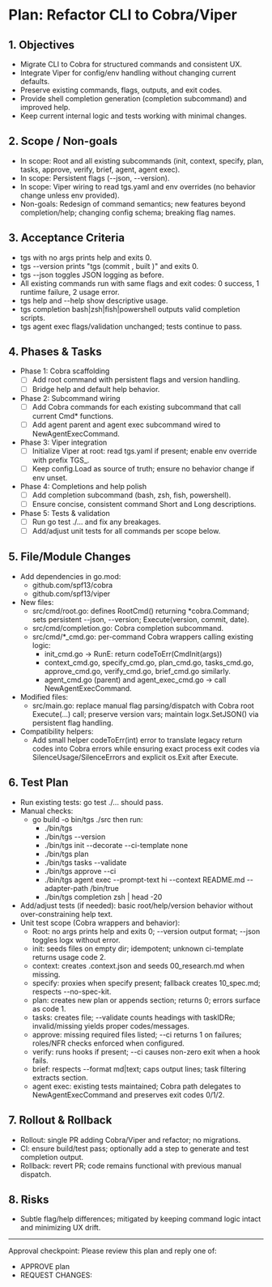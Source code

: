 # Plan: Refactor CLI to Cobra/Viper

## 1. Objectives
- Migrate CLI to Cobra for structured commands and consistent UX.
- Integrate Viper for config/env handling without changing current defaults.
- Preserve existing commands, flags, outputs, and exit codes.
- Provide shell completion generation (completion subcommand) and improved help.
- Keep current internal logic and tests working with minimal changes.

## 2. Scope / Non-goals
- In scope: Root and all existing subcommands (init, context, specify, plan, tasks, approve, verify, brief, agent, agent exec).
- In scope: Persistent flags (--json, --version).
- In scope: Viper wiring to read tgs.yaml and env overrides (no behavior change unless env provided).
- Non-goals: Redesign of command semantics; new features beyond completion/help; changing config schema; breaking flag names.

## 3. Acceptance Criteria
- tgs with no args prints help and exits 0.
- tgs --version prints "tgs <version> (commit <sha>, built <date>)" and exits 0.
- tgs --json <cmd> toggles JSON logging as before.
- All existing commands run with same flags and exit codes: 0 success, 1 runtime failure, 2 usage error.
- tgs help <cmd> and <cmd> --help show descriptive usage.
- tgs completion bash|zsh|fish|powershell outputs valid completion scripts.
- tgs agent exec flags/validation unchanged; tests continue to pass.

## 4. Phases & Tasks
- Phase 1: Cobra scaffolding
  - [ ] Add root command with persistent flags and version handling.
  - [ ] Bridge help and default help behavior.
- Phase 2: Subcommand wiring
  - [ ] Add Cobra commands for each existing subcommand that call current Cmd* functions.
  - [ ] Add agent parent and agent exec subcommand wired to NewAgentExecCommand.
- Phase 3: Viper integration
  - [ ] Initialize Viper at root: read tgs.yaml if present; enable env override with prefix TGS_.
  - [ ] Keep config.Load as source of truth; ensure no behavior change if env unset.
- Phase 4: Completions and help polish
  - [ ] Add completion subcommand (bash, zsh, fish, powershell).
  - [ ] Ensure concise, consistent command Short and Long descriptions.
- Phase 5: Tests & validation
  - [ ] Run go test ./... and fix any breakages.
  - [ ] Add/adjust unit tests for all commands per scope below.

## 5. File/Module Changes
- Add dependencies in go.mod:
  - github.com/spf13/cobra
  - github.com/spf13/viper
- New files:
  - src/cmd/root.go: defines RootCmd() returning *cobra.Command; sets persistent --json, --version; Execute(version, commit, date).
  - src/cmd/completion.go: Cobra completion subcommand.
  - src/cmd/*_cmd.go: per-command Cobra wrappers calling existing logic:
    - init_cmd.go → RunE: return codeToErr(CmdInit(args))
    - context_cmd.go, specify_cmd.go, plan_cmd.go, tasks_cmd.go, approve_cmd.go, verify_cmd.go, brief_cmd.go similarly.
    - agent_cmd.go (parent) and agent_exec_cmd.go → call NewAgentExecCommand.
- Modified files:
  - src/main.go: replace manual flag parsing/dispatch with Cobra root Execute(...) call; preserve version vars; maintain logx.SetJSON() via persistent flag handling.
- Compatibility helpers:
  - Add small helper codeToErr(int) error to translate legacy return codes into Cobra errors while ensuring exact process exit codes via SilenceUsage/SilenceErrors and explicit os.Exit after Execute.

## 6. Test Plan
- Run existing tests: go test ./... should pass.
- Manual checks:
  - go build -o bin/tgs ./src then run:
    - ./bin/tgs
    - ./bin/tgs --version
    - ./bin/tgs init --decorate --ci-template none
    - ./bin/tgs plan
    - ./bin/tgs tasks --validate
    - ./bin/tgs approve --ci
    - ./bin/tgs agent exec --prompt-text hi --context README.md --adapter-path /bin/true
    - ./bin/tgs completion zsh | head -20
- Add/adjust tests (if needed): basic root/help/version behavior without over-constraining help text.
- Unit test scope (Cobra wrappers and behavior):
  - Root: no args prints help and exits 0; --version output format; --json toggles logx without error.
  - init: seeds files on empty dir; idempotent; unknown ci-template returns usage code 2.
  - context: creates .context.json and seeds 00_research.md when missing.
  - specify: proxies when specify present; fallback creates 10_spec.md; respects --no-spec-kit.
  - plan: creates new plan or appends section; returns 0; errors surface as code 1.
  - tasks: creates file; --validate counts headings with taskIDRe; invalid/missing yields proper codes/messages.
  - approve: missing required files listed; --ci returns 1 on failures; roles/NFR checks enforced when configured.
  - verify: runs hooks if present; --ci causes non-zero exit when a hook fails.
  - brief: respects --format md|text; caps output lines; task filtering extracts section.
  - agent exec: existing tests maintained; Cobra path delegates to NewAgentExecCommand and preserves exit codes 0/1/2.

## 7. Rollout & Rollback
- Rollout: single PR adding Cobra/Viper and refactor; no migrations.
- CI: ensure build/test pass; optionally add a step to generate and test completion output.
- Rollback: revert PR; code remains functional with previous manual dispatch.

## 8. Risks
- Subtle flag/help differences; mitigated by keeping command logic intact and minimizing UX drift.

---
Approval checkpoint: Please review this plan and reply one of:
- APPROVE plan
- REQUEST CHANGES: <notes>
